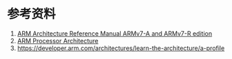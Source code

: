 # 参考资料

1. [ARM Architecture Reference Manual ARMv7-A and ARMv7-R edition](https://developer.arm.com/documentation/ddi0406/latest)
2. [ARM Processor Architecture](https://www.cs.ccu.edu.tw/~pahsiung/courses/ese/notes/ESD_03_ARM_Architecture.pdf)
3. https://developer.arm.com/architectures/learn-the-architecture/a-profile
